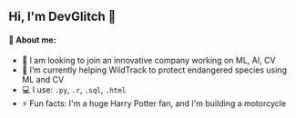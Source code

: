## Hi, I'm DevGlitch 👋

#### 💬 About me:

- 🚀 I am looking to join an innovative company working on ML, AI, CV
- 🔬 I’m currently helping WildTrack to protect endangered species using ML and CV
- 💻 I use: `.py`, `.r`, `.sql`, `.html`
- ⚡ Fun facts: I'm a huge Harry Potter fan, and I'm building a motorcycle
